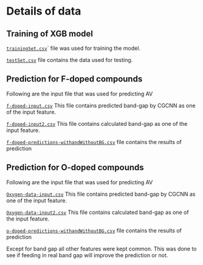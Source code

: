 # Details of data

## Training of XGB model
[`trainingSet.csv`](trainingSet.csv)`  file was used for training the model.

[`testSet.csv`](testSet.csv) file  contains the data used for testing.


## Prediction for F-doped compounds
Following are the input file that was used for predicting AV

[`f-doped-input.csv`](f-doped-input.csv) This file contains predicted band-gap by CGCNN as one of the input feature.

[`f-doped-input2.csv`](f-doped-input2.csv)  This file contains calculated band-gap as one of the input feature.

[`f-doped-predictions-withandWithoutBG.csv`](f-doped-predictions-withandWithoutBG.csv) file contains the results of prediction


## Prediction for O-doped compounds
Following are the input file that was used for predicting AV

[`Oxygen-data-input.csv`](Oxygen-data-input.csv) This file contains predicted band-gap by CGCNN as one of the input feature.

[`Oxygen-data-input2.csv`](Oxygen-data-input2.csv) This file contains calculated band-gap as one of the input feature.

[`o-doped-predictions-withandWithoutBG.csv`](o-doped-predictions-withandWithoutBG.csv) file contains the results of prediction

Except for band gap all other features were kept common. This was done to see if feeding in real band gap will improve the prediction or not.
